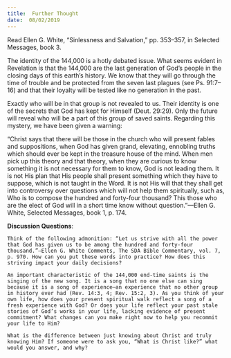 ```yaml
---
title:  Further Thought
date:  08/02/2019
---
```


Read Ellen G. White, “Sinlessness and Salvation,” pp. 353–357, in Selected Messages, book 3.

The identity of the 144,000 is a hotly debated issue. What seems evident in Revelation is that the 144,000 are the last generation of God’s people in the closing days of this earth’s history. We know that they will go through the time of trouble and be protected from the seven last plagues (see Ps. 91:7–16) and that their loyalty will be tested like no generation in the past.

Exactly who will be in that group is not revealed to us. Their identity is one of the secrets that God has kept for Himself (Deut. 29:29). Only the future will reveal who will be a part of this group of saved saints. Regarding this mystery, we have been given a warning:

“Christ says that there will be those in the church who will present fables and suppositions, when God has given grand, elevating, ennobling truths which should ever be kept in the treasure house of the mind. When men pick up this theory and that theory, when they are curious to know something it is not necessary for them to know, God is not leading them. It is not His plan that His people shall present something which they have to suppose, which is not taught in the Word. It is not His will that they shall get into controversy over questions which will not help them spiritually, such as, Who is to compose the hundred and forty-four thousand? This those who are the elect of God will in a short time know without question.”—Ellen G. White, Selected Messages, book 1, p. 174.

**Discussion Questions**:

`Think of the following admonition: “Let us strive with all the power that God has given us to be among the hundred and forty-four thousand.”—Ellen G. White Comments, The SDA Bible Commentary, vol. 7, p. 970. How can you put these words into practice? How does this striving impact your daily decisions?`

`An important characteristic of the 144,000 end-time saints is the singing of the new song. It is a song that no one else can sing because it is a song of experience—an experience that no other group in history ever had (Rev. 14:3, 4; Rev. 15:2, 3). As you think of your own life, how does your present spiritual walk reflect a song of a fresh experience with God? Or does your life reflect your past stale stories of God’s works in your life, lacking evidence of present commitment? What changes can you make right now to help you recommit your life to Him?`

`What is the difference between just knowing about Christ and truly knowing Him? If someone were to ask you, “What is Christ like?” what would you answer, and why?`